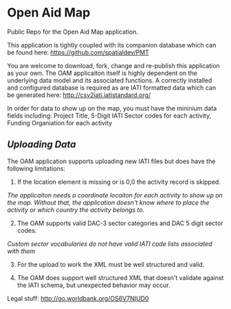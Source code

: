 Open Aid Map
============

Public Repo for the Open Aid Map application. 

This application is tightly coupled with its companion database which can be found here:
https://github.com/spatialdev/PMT

You are welcome to download, fork, change and re-publish this application as your own. 
The OAM applicaiton itself is highly dependent on the underlying data model and its associated
functions. A correctly installed and configured database is required as are IATI formatted 
data which can be generated here: http://csv2iati.iatistandard.org/


In order for data to show up on the map, you must have the mininium data fields including:
Project Title,
5-Digit IATI Sector codes for each activity,
Funding Organiation for each activity

_Uploading Data_
----------------
The OAM application supports uploading new IATI files but does have the following limitations:

1) If the location element is missing or is 0,0 the activity record is skipped.

  _The applicaiton needs a coordinate locaiton for each activity to show up on the map. Without that,
  the application doesn't know where to place the activity or which country the activity belongs to._

2) The OAM supports valid DAC-3 sector categories and DAC 5 digit sector codes. 

  _Custom sector vocabularies do not have valid IATI code lists associated with them_ 
  
3) For the upload to work the XML must be well structured and valid.

4) The OAM does support well structured XML that doesn't validate against the IATI schema, but unexpected behavior may occur.
  
Legal stuff: http://go.worldbank.org/OS6V7NIUD0

